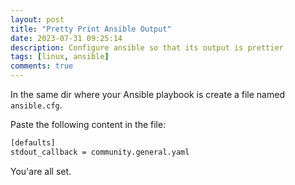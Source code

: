 ```yaml
---
layout: post
title: "Pretty Print Ansible Output"
date: 2023-07-31 09:25:14
description: Configure ansible so that its output is prettier
tags: [linux, ansible]
comments: true
---
```


In the same dir where your Ansible playbook is create a file named `ansible.cfg`.

Paste the following content in the file:
```bash
[defaults]
stdout_callback = community.general.yaml
```

You'are all set.
